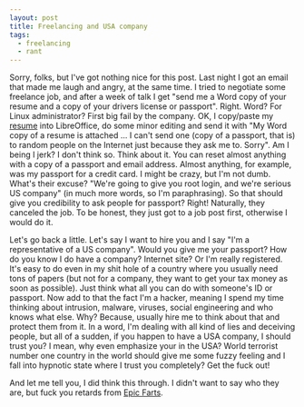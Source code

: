 ```yaml
---
layout: post
title: Freelancing and USA company
tags:
  - freelancing
  - rant
---
```


Sorry, folks, but I've got nothing nice for this post. Last night I got an email that made me laugh and angry, at the same time. I tried to negotiate some freelance job, and after a week of talk I get "send me a Word copy of your resume and a copy of your drivers license or passport". Right. Word? For Linux administrator? First big fail by the company. OK, I copy/paste my [resume](/resume) into LibreOffice, do some minor editing and send it with "My Word copy of a resume is attached ... I can't send one (copy of a passport, that is) to random people on the Internet just because they ask me to. Sorry". Am I being I jerk? I don't think so. Think about it. You can reset almost anything with a copy of a passport and email address. Almost anything, for example, was my passport for a credit card. I might be crazy, but I'm not dumb. What's their excuse? "We're going to give you root login, and we're serious US company" (in much more words, so I'm paraphrasing). So that should give you credibility to ask people for passport? Right! Naturally, they canceled the job. To be honest, they just got to a job post first, otherwise I would do it.

Let's go back a little. Let's say I want to hire you and I say "I'm a representative of a US company". Would you give me your passport? How do you know I do have a company? Internet site? Or I'm really registered. It's easy to do even in my shit hole of a country where you usually need tons of papers (but not for a company, they want to get your tax money as soon as possible). Just think what all you can do with someone's ID or passport. Now add to that the fact I'm a hacker, meaning I spend my time thinking about intrusion, malware, viruses, social engineering and who knows what else. Why? Because, usually hire me to think about that and protect them from it. In a word, I'm dealing with all kind of lies and deceiving people, but all of a sudden, if you happen to have a USA company, I should trust you? I mean, why even emphasize your in the USA? World terrorist number one country in the world should give me some fuzzy feeling and I fall into hypnotic state where I trust you completely? Get the fuck out!

And let me tell you, I did think this through. I didn't want to say who they are, but fuck you retards from [Epic Farts](http://epicforce.net/).
